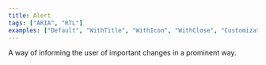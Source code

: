 ```yaml
---
title: Alert
tags: ["ARIA", "RTL"]
examples: ["Default", "WithTitle", "WithIcon", "WithClose", "Customization"]
---
```


A way of informing the user of important changes in a prominent way.
